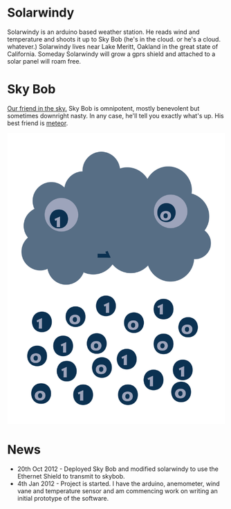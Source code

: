 # Solarwindy

Solarwindy is an arduino based weather station. He reads wind and temperature and shoots it up to Sky Bob (he's in the cloud. or he's a cloud. whatever.) Solarwindy lives near Lake Meritt, Oakland in the great state of California. Someday Solarwindy will grow a gprs shield and attached to a solar panel will roam free.

# Sky Bob

[Our friend in the sky.](http://skybob.meteor.com/ "Sky Bob lives here.") Sky Bob is omnipotent, mostly benevolent but sometimes downright nasty. In any case, he'll tell you exactly what's up. His best friend is [meteor](http://meteor.com/ "Meteor JS").

<img alt="Sky Bob" src="https://github.com/zol/solarwindy/raw/meteor/resources/skybob.png" />

# News

* 20th Oct 2012 - Deployed Sky Bob and modified solarwindy to use the Ethernet Shield to transmit to skybob.
* 4th Jan 2012 - Project is started. I have the arduino, anemometer, wind vane and temperature sensor and am commencing work on writing an initial prototype of the software.